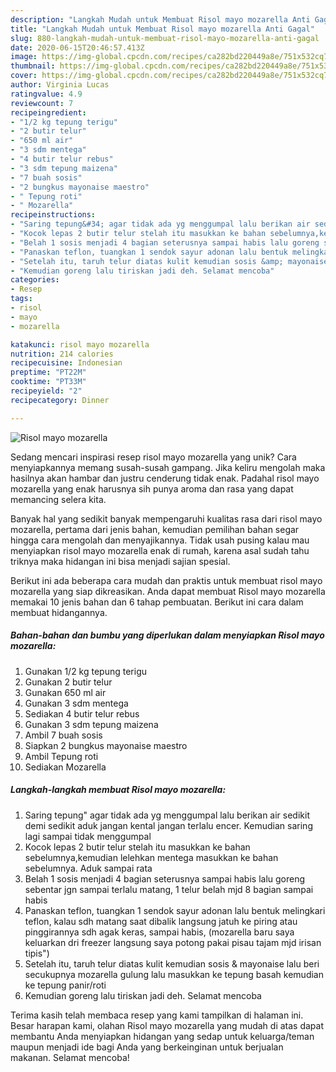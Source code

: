 ```yaml
---
description: "Langkah Mudah untuk Membuat Risol mayo mozarella Anti Gagal"
title: "Langkah Mudah untuk Membuat Risol mayo mozarella Anti Gagal"
slug: 880-langkah-mudah-untuk-membuat-risol-mayo-mozarella-anti-gagal
date: 2020-06-15T20:46:57.413Z
image: https://img-global.cpcdn.com/recipes/ca282bd220449a8e/751x532cq70/risol-mayo-mozarella-foto-resep-utama.jpg
thumbnail: https://img-global.cpcdn.com/recipes/ca282bd220449a8e/751x532cq70/risol-mayo-mozarella-foto-resep-utama.jpg
cover: https://img-global.cpcdn.com/recipes/ca282bd220449a8e/751x532cq70/risol-mayo-mozarella-foto-resep-utama.jpg
author: Virginia Lucas
ratingvalue: 4.9
reviewcount: 7
recipeingredient:
- "1/2 kg tepung terigu"
- "2 butir telur"
- "650 ml air"
- "3 sdm mentega"
- "4 butir telur rebus"
- "3 sdm tepung maizena"
- "7 buah sosis"
- "2 bungkus mayonaise maestro"
- " Tepung roti"
- " Mozarella"
recipeinstructions:
- "Saring tepung&#34; agar tidak ada yg menggumpal lalu berikan air sedikit demi sedikit aduk jangan kental jangan terlalu encer. Kemudian saring lagi sampai tidak menggumpal"
- "Kocok lepas 2 butir telur stelah itu masukkan ke bahan sebelumnya,kemudian lelehkan mentega masukkan ke bahan sebelumnya. Aduk sampai rata"
- "Belah 1 sosis menjadi 4 bagian seterusnya sampai habis lalu goreng sebentar jgn sampai terlalu matang, 1 telur belah mjd 8 bagian sampai habis"
- "Panaskan teflon, tuangkan 1 sendok sayur adonan lalu bentuk melingkari teflon, kalau sdh matang saat dibalik langsung jatuh ke piring atau pinggirannya sdh agak keras, sampai habis, (mozarella baru saya keluarkan dri freezer langsung saya potong pakai pisau tajam mjd irisan tipis&#34;)"
- "Setelah itu, taruh telur diatas kulit kemudian sosis &amp; mayonaise lalu beri secukupnya mozarella gulung lalu masukkan ke tepung basah kemudian ke tepung panir/roti"
- "Kemudian goreng lalu tiriskan jadi deh. Selamat mencoba"
categories:
- Resep
tags:
- risol
- mayo
- mozarella

katakunci: risol mayo mozarella 
nutrition: 214 calories
recipecuisine: Indonesian
preptime: "PT22M"
cooktime: "PT33M"
recipeyield: "2"
recipecategory: Dinner

---
```



![Risol mayo mozarella](https://img-global.cpcdn.com/recipes/ca282bd220449a8e/751x532cq70/risol-mayo-mozarella-foto-resep-utama.jpg)

Sedang mencari inspirasi resep risol mayo mozarella yang unik? Cara menyiapkannya memang susah-susah gampang. Jika keliru mengolah maka hasilnya akan hambar dan justru cenderung tidak enak. Padahal risol mayo mozarella yang enak harusnya sih punya aroma dan rasa yang dapat memancing selera kita.



Banyak hal yang sedikit banyak mempengaruhi kualitas rasa dari risol mayo mozarella, pertama dari jenis bahan, kemudian pemilihan bahan segar hingga cara mengolah dan menyajikannya. Tidak usah pusing kalau mau menyiapkan risol mayo mozarella enak di rumah, karena asal sudah tahu triknya maka hidangan ini bisa menjadi sajian spesial.


Berikut ini ada beberapa cara mudah dan praktis untuk membuat risol mayo mozarella yang siap dikreasikan. Anda dapat membuat Risol mayo mozarella memakai 10 jenis bahan dan 6 tahap pembuatan. Berikut ini cara dalam membuat hidangannya.

<!--inarticleads1-->

##### Bahan-bahan dan bumbu yang diperlukan dalam menyiapkan Risol mayo mozarella:

1. Gunakan 1/2 kg tepung terigu
1. Gunakan 2 butir telur
1. Gunakan 650 ml air
1. Gunakan 3 sdm mentega
1. Sediakan 4 butir telur rebus
1. Gunakan 3 sdm tepung maizena
1. Ambil 7 buah sosis
1. Siapkan 2 bungkus mayonaise maestro
1. Ambil  Tepung roti
1. Sediakan  Mozarella




<!--inarticleads2-->

##### Langkah-langkah membuat Risol mayo mozarella:

1. Saring tepung&#34; agar tidak ada yg menggumpal lalu berikan air sedikit demi sedikit aduk jangan kental jangan terlalu encer. Kemudian saring lagi sampai tidak menggumpal
1. Kocok lepas 2 butir telur stelah itu masukkan ke bahan sebelumnya,kemudian lelehkan mentega masukkan ke bahan sebelumnya. Aduk sampai rata
1. Belah 1 sosis menjadi 4 bagian seterusnya sampai habis lalu goreng sebentar jgn sampai terlalu matang, 1 telur belah mjd 8 bagian sampai habis
1. Panaskan teflon, tuangkan 1 sendok sayur adonan lalu bentuk melingkari teflon, kalau sdh matang saat dibalik langsung jatuh ke piring atau pinggirannya sdh agak keras, sampai habis, (mozarella baru saya keluarkan dri freezer langsung saya potong pakai pisau tajam mjd irisan tipis&#34;)
1. Setelah itu, taruh telur diatas kulit kemudian sosis &amp; mayonaise lalu beri secukupnya mozarella gulung lalu masukkan ke tepung basah kemudian ke tepung panir/roti
1. Kemudian goreng lalu tiriskan jadi deh. Selamat mencoba




Terima kasih telah membaca resep yang kami tampilkan di halaman ini. Besar harapan kami, olahan Risol mayo mozarella yang mudah di atas dapat membantu Anda menyiapkan hidangan yang sedap untuk keluarga/teman maupun menjadi ide bagi Anda yang berkeinginan untuk berjualan makanan. Selamat mencoba!
